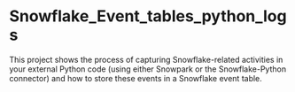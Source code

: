 # Snowflake_Event_tables_python_logs
This project shows the process of capturing Snowflake-related activities in your external Python code (using either Snowpark or the Snowflake-Python connector) and how to store these events in a Snowflake event table.
